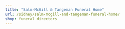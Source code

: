 ```yaml
---
title: "Salm-McGill & Tangeman Funeral Home"
url: /sidney/salm-mcgill-and-tangeman-funeral-home/
shop: funeral directors
---
```

